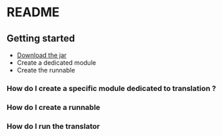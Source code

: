 # README #

## Getting started ##

* [Download the jar](https://bitbucket.org/mathieuDeBrito/filetranslator/downloads)
* Create a dedicated module
* Create the runnable

### How do I create a specific module dedicated to translation ? ###

### How do I create a runnable ###

### How do I run the translator ###
